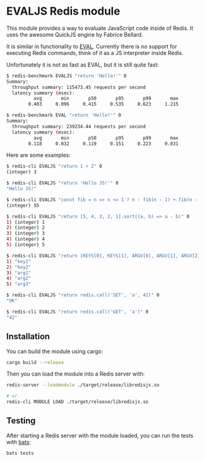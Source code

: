 # EVALJS Redis module

This module provides a way to evaluate JavaScript code inside of Redis. It uses the awesome QuickJS engine by Fabrice Bellard.

It is similar in functionality to [EVAL](https://redis.io/commands/eval). Currently there is no support for executing Redis commands, think of it as a JS interpreter inside Redis.

Unfortunately it is not as fast as EVAL, but it is still quite fast:

```bash
$ redis-benchmark EVALJS "return 'Hello!'" 0
Summary:
  throughput summary: 115473.45 requests per second
  latency summary (msec):
          avg       min       p50       p95       p99       max
        0.403     0.096     0.415     0.535     0.623     1.215

$ redis-benchmark EVAL "return 'Hello!'" 0
Summary:
  throughput summary: 239234.44 requests per second
  latency summary (msec):
          avg       min       p50       p95       p99       max
        0.118     0.032     0.119     0.151     0.223     0.831
```

Here are some examples:

```bash
$ redis-cli EVALJS "return 1 + 2" 0
(integer) 3

$ redis-cli EVALJS "return 'Hello JS!'" 0
"Hello JS!"

$ redis-cli EVALJS "const fib = n => n <= 1 ? n : fib(n - 1) + fib(n - 2); return fib(10)" 0
(integer) 55

$ redis-cli EVALJS "return [5, 4, 3, 2, 1].sort((a, b) => a - b)" 0
1) (integer) 1
2) (integer) 2
3) (integer) 3
4) (integer) 4
5) (integer) 5

$ redis-cli EVALJS "return [KEYS[0], KEYS[1], ARGV[0], ARGV[1], ARGV[2]]" 2 key1 key2 arg1 arg2 arg3
1) "key1"
2) "key2"
3) "arg1"
4) "arg2"
5) "arg3"

$ redis-cli EVALJS "return redis.call('SET', 'a', 42)" 0
"OK"

$ redis-cli EVALJS "return redis.call('GET', 'a')" 0
"42"
```

## Installation

You can build the module using cargo:

```sh
cargo build --release
```

Then you can load the module into a Redis server with:

```sh
redis-server --loadmodule ./target/release/libredisjs.so

# or
redis-cli MODULE LOAD ./target/release/libredisjs.so
```

## Testing

After starting a Redis server with the module loaded, you can run the tests with [bats](https://github.com/bats-core/bats-core):

```sh
bats tests
```
